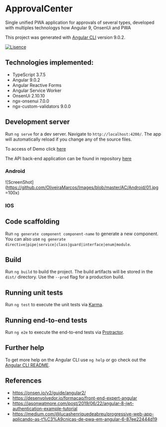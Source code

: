 # ApprovalCenter

Single unified PWA application for approvals of several types, developed with multiples technologys how Angular 9, OnsenUi and PWA

This project was generated with [Angular CLI](https://github.com/angular/angular-cli) version 9.0.2.

[![Lisence](https://img.shields.io/github/license/OliveiraMarcos/BaseFoundationProject)](LICENSE)

## Technologies implemented:

- TypeScript 3.7.5
- Angular 9.0.2
 - Angular Reactive Forms
 - Angular Service Worker
- OnsenUi 2.10.10
- ngx-onsenui 7.0.0
- ngx-custom-validators 9.0.0

## Development server

Run `ng serve` for a dev server. Navigate to `http://localhost:4200/`. The app will automatically reload if you change any of the source files.

To access of Demo click [here](https://oliveiramarcos.github.io/ApprovalCenterPWA/)


The API back-end application can be found in repository [here](https://github.com/OliveiraMarcos/ApprovalCenter)

### Android
![ScreenShot](https://github.com/OliveiraMarcos/Images/blob/master/AC/Android/01.jpg =100x)

### IOS

## Code scaffolding

Run `ng generate component component-name` to generate a new component. You can also use `ng generate directive|pipe|service|class|guard|interface|enum|module`.

## Build

Run `ng build` to build the project. The build artifacts will be stored in the `dist/` directory. Use the `--prod` flag for a production build.

## Running unit tests

Run `ng test` to execute the unit tests via [Karma](https://karma-runner.github.io).

## Running end-to-end tests

Run `ng e2e` to execute the end-to-end tests via [Protractor](http://www.protractortest.org/).

## Further help

To get more help on the Angular CLI use `ng help` or go check out the [Angular CLI README](https://github.com/angular/angular-cli/blob/master/README.md).


## References

- https://onsen.io/v2/guide/angular2/
- https://desenvolvedor.io/formacao/front-end-expert-angular
- https://jasonwatmore.com/post/2019/06/22/angular-8-jwt-authentication-example-tutorial
- https://medium.com/@lucashenriquedeabreu/progressive-web-app-aplicando-as-t%C3%A9cnicas-de-pwa-em-angular-6-87ee22444d19
